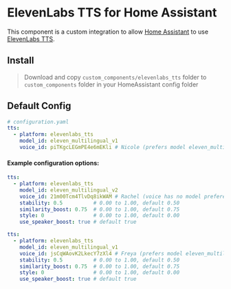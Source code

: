 # ElevenLabs TTS for Home Assistant

This component is a custom integration to allow [Home Assistant](https://www.home-assistant.io/) to use [ElevenLabs TTS](https://elevenlabs.io/docs/api-reference/text-to-speech).


## Install

> Download and copy `custom_components/elevenlabs_tts` folder to `custom_components` folder in your HomeAssistant config folder


## Default Config

```yaml
# configuration.yaml
tts:
  - platform: elevenlabs_tts
    model_id: eleven_multilingual_v1
    voice_id: piTKgcLEGmPE4e6mEKli # Nicole (prefers model eleven_multilingual_v1)
```


#### Example configuration options:
```yaml
tts:
  - platform: elevenlabs_tts
    model_id: eleven_multilingual_v2
    voice_id: 21m00Tcm4TlvDq8ikWAM # Rachel (voice has no model preference)
    stability: 0.5          # 0.00 to 1.00, default 0.50
    similarity_boost: 0.75  # 0.00 to 1.00, default 0.75
    style: 0                # 0.00 to 1.00, default 0.00
    use_speaker_boost: true # default true
```

```yaml
tts:
  - platform: elevenlabs_tts
    model_id: eleven_multilingual_v1
    voice_id: jsCqWAovK2LkecY7zXl4 # Freya (prefers model eleven_multilingual_v1)
    stability: 0.5          # 0.00 to 1.00, default 0.50
    similarity_boost: 0.75  # 0.00 to 1.00, default 0.75
    style: 0                # 0.00 to 1.00, default 0.00
    use_speaker_boost: true # default true
```
